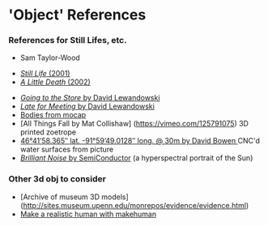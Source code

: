 
# 'Object' References

### References for Still Lifes, etc.

* Sam Taylor-Wood
 - [*Still Life* (2001)](https://www.youtube.com/watch?v=pXPP8eUlEtk)
 - [*A Little Death* (2002)](https://www.youtube.com/watch?v=01tx6u3lasM)
* [*Going to the Store* by David Lewandowski](https://www.youtube.com/watch?v=iRZ2Sh5-XuM)
* [*Late for Meeting* by David Lewandowski](https://www.youtube.com/watch?v=wBqM2ytqHY4)
* [Bodies from mocap](http://thecreatorsproject.vice.com/blog/open-motion-capture-data-becomes-a-surreal-3d-short-film)
* [All Things Fall by Mat Collishaw] (https://vimeo.com/125791075) 3D printed zoetrope
* [46°41’58.365″ lat. -91°59’49.0128″ long. @ 30m by David Bowen ](http://www.creativeapplications.net/objects/longitude-and-latitude-david-bowens-cnc-routed-sculptures-capture-the-waves/)CNC'd water surfaces from picture
* [*Brilliant Noise* by SemiConductor](http://www.vdb.org/titles/brilliant-noise) (a hyperspectral portrait of the Sun)

### Other 3d obj to consider
* [Archive of museum 3D models] (http://sites.museum.upenn.edu/monrepos/evidence/evidence.html)
* [Make a realistic human with makehuman](makeHuman.org)